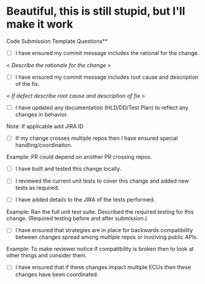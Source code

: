 # Beautiful, this is still stupid, but I'll make it work

Code Submission Template Questions**

- [ ] I have ensured my commit message includes the rational for the change.

< *Describe the rationale for the change* >

- [ ] I have ensured my commit message includes root cause and description of the fix.

< *If defect describe root cause and description of fix* >

- [ ] I have updated any documentation (HLD/DD/Test Plan) to reflect any changes in behavior.

Note:  If applicable add JIRA ID

- [ ] If my change crosses multiple repos then I have ensured special handling/coordination.

Example: PR could depend on another PR crossing repos.

- [ ] I have built and tested this change locally.

- [ ] I reviewed the current unit tests to cover this change and added new tests as required.

- [ ] I have added details to the JIRA of the tests performed.

Example: Ran the full unit test suite. Described the required testing for this change. (Required testing before and after submission.)

- [ ] I have ensured that strategies are in place for backwards compatibility between changes spread among multiple repos or involving public APIs.

Example: To make reviewer notice if compatibility is broken then to look at other things and consider them.

- [ ] I have ensured that if these changes impact multiple ECUs then these changes have been coordinated.

